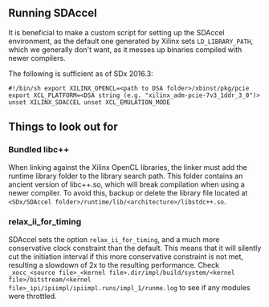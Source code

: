 ## Running SDAccel

It is beneficial to make a custom script for setting up the SDAccel environment, as the default one generated by Xilinx sets `LD_LIBRARY_PATH`, which we generally don't want, as it messes up binaries compiled with newer compilers.

The following is sufficient as of SDx 2016.3:

`
#!/bin/sh
export XILINX_OPENCL=<path to DSA folder>/xbinst/pkg/pcie
export XCL_PLATFORM=<DSA string (e.g. "xilinx_adm-pcie-7v3_1ddr_3_0")>
unset XILINX_SDACCEL
unset XCL_EMULATION_MODE
`

## Things to look out for

### Bundled libc++

When linking against the Xilinx OpenCL libraries, the linker must add the runtime library folder to the library search path. This folder contains an ancient version of libc++.so, which will break compilation when using a newer compiler.
To avoid this, backup or delete the library file located at `<SDx/SDAccel folder>/runtime/lib/<architecture>/libstdc++.so`.

### relax\_ii\_for_timing

SDAccel sets the option `relax_ii_for_timing`, and a much more conservative clock constraint than the default. This means that it will silently cut the initiation interval if this more conservative constraint is not met, resulting a slowdown of 2x to the resulting performance. Check `_xocc_<source file>_<kernel file>.dir/impl/build/system/<kernel file>/bitstream/<kernel file>_ipi/ipiimpl/ipiimpl.runs/impl_1/runme.log` to see if any modules were throttled.
